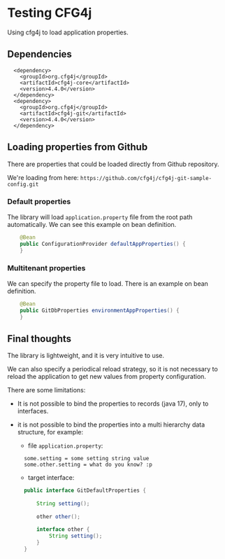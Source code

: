 # Testing CFG4j

Using cfg4j to load application properties.


## Dependencies

```
  <dependency>
    <groupId>org.cfg4j</groupId>
    <artifactId>cfg4j-core</artifactId>
    <version>4.4.0</version>
  </dependency>
  <dependency>
    <groupId>org.cfg4j</groupId>
    <artifactId>cfg4j-git</artifactId>
    <version>4.4.0</version>
  </dependency>
```

## Loading properties from Github

There are properties that could be loaded directly from Github repository.

We're loading from here: `https://github.com/cfg4j/cfg4j-git-sample-config.git`

### Default properties
The library will load `application.property` file from the root path automatically.
We can see this example on bean definition. 
```java
    @Bean
    public ConfigurationProvider defaultAppProperties() {
    }
```

### Multitenant properties
We can specify the property file to load.
There is an example on bean definition.
```java
    @Bean
    public GitDbProperties environmentAppProperties() {
    }
```

## Final thoughts

The library is lightweight, and it is very intuitive to use.

We can also specify a periodical reload strategy, so it is not necessary to reload the application to get new values from property configuration.

There are some limitations:
- It is not possible to bind the properties to records (java 17), only to interfaces.
- it is not possible to bind the properties into a multi hierarchy data structure, for example:
  - file `application.property`:
  ```properties
    some.setting = some setting string value
    some.other.setting = what do you know? :p
  ```

  - target interface:
  ```java
    public interface GitDefaultProperties {
    
        String setting();
    
        other other();
    
        interface other {
            String setting();
        }
    }
  ```